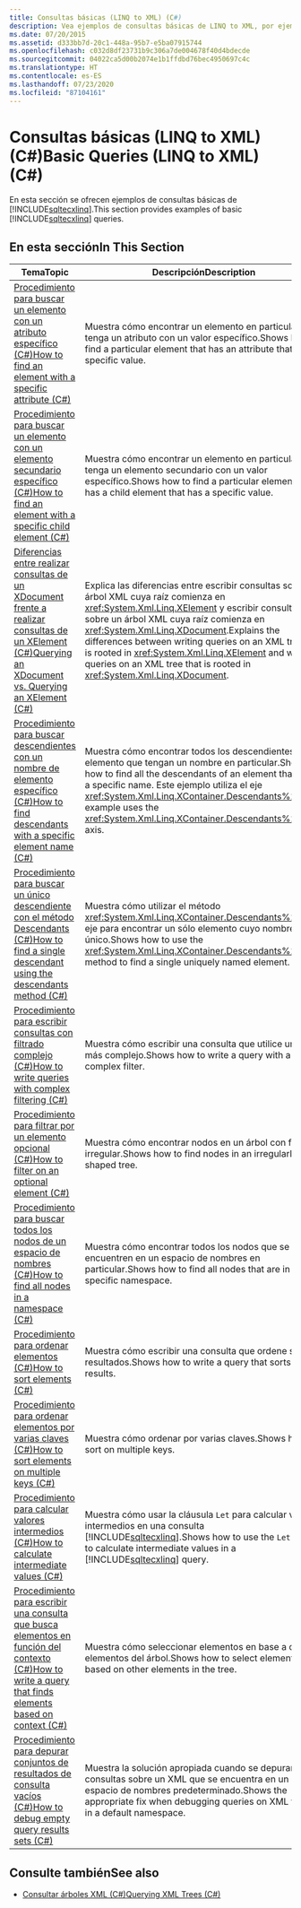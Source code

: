 ```yaml
---
title: Consultas básicas (LINQ to XML) (C#)
description: Vea ejemplos de consultas básicas de LINQ to XML, por ejemplo, cómo buscar un elemento con un atributo concreto.
ms.date: 07/20/2015
ms.assetid: d333bb7d-20c1-448a-95b7-e5ba07915744
ms.openlocfilehash: c032d8df23731b9c306a7de004678f40d4bdecde
ms.sourcegitcommit: 04022ca5d00b2074e1b1ffdbd76bec4950697c4c
ms.translationtype: HT
ms.contentlocale: es-ES
ms.lasthandoff: 07/23/2020
ms.locfileid: "87104161"
---
```

# <a name="basic-queries-linq-to-xml-c"></a><span data-ttu-id="fff57-103">Consultas básicas (LINQ to XML) (C#)</span><span class="sxs-lookup"><span data-stu-id="fff57-103">Basic Queries (LINQ to XML) (C#)</span></span>
<span data-ttu-id="fff57-104">En esta sección se ofrecen ejemplos de consultas básicas de [!INCLUDE[sqltecxlinq](~/includes/sqltecxlinq-md.md)].</span><span class="sxs-lookup"><span data-stu-id="fff57-104">This section provides examples of basic [!INCLUDE[sqltecxlinq](~/includes/sqltecxlinq-md.md)] queries.</span></span>  
  
## <a name="in-this-section"></a><span data-ttu-id="fff57-105">En esta sección</span><span class="sxs-lookup"><span data-stu-id="fff57-105">In This Section</span></span>  
  
|<span data-ttu-id="fff57-106">Tema</span><span class="sxs-lookup"><span data-stu-id="fff57-106">Topic</span></span>|<span data-ttu-id="fff57-107">Descripción</span><span class="sxs-lookup"><span data-stu-id="fff57-107">Description</span></span>|  
|-----------|-----------------|  
|[<span data-ttu-id="fff57-108">Procedimiento para buscar un elemento con un atributo específico (C#)</span><span class="sxs-lookup"><span data-stu-id="fff57-108">How to find an element with a specific attribute (C#)</span></span>](./how-to-find-an-element-with-a-specific-attribute.md)|<span data-ttu-id="fff57-109">Muestra cómo encontrar un elemento en particular que tenga un atributo con un valor específico.</span><span class="sxs-lookup"><span data-stu-id="fff57-109">Shows how to find a particular element that has an attribute that has a specific value.</span></span>|
|[<span data-ttu-id="fff57-110">Procedimiento para buscar un elemento con un elemento secundario específico (C#)</span><span class="sxs-lookup"><span data-stu-id="fff57-110">How to find an element with a specific child element (C#)</span></span>](./how-to-find-an-element-with-a-specific-child-element.md)|<span data-ttu-id="fff57-111">Muestra cómo encontrar un elemento en particular que tenga un elemento secundario con un valor específico.</span><span class="sxs-lookup"><span data-stu-id="fff57-111">Shows how to find a particular element that has a child element that has a specific value.</span></span>|
|[<span data-ttu-id="fff57-112">Diferencias entre realizar consultas de un XDocument frente a realizar consultas de un XElement (C#)</span><span class="sxs-lookup"><span data-stu-id="fff57-112">Querying an XDocument vs. Querying an XElement (C#)</span></span>](./querying-an-xdocument-vs-querying-an-xelement.md)|<span data-ttu-id="fff57-113">Explica las diferencias entre escribir consultas sobre un árbol XML cuya raíz comienza en <xref:System.Xml.Linq.XElement> y escribir consultas sobre un árbol XML cuya raíz comienza en <xref:System.Xml.Linq.XDocument>.</span><span class="sxs-lookup"><span data-stu-id="fff57-113">Explains the differences between writing queries on an XML tree that is rooted in <xref:System.Xml.Linq.XElement> and writing queries on an XML tree that is rooted in <xref:System.Xml.Linq.XDocument>.</span></span>|  
|[<span data-ttu-id="fff57-114">Procedimiento para buscar descendientes con un nombre de elemento específico (C#)</span><span class="sxs-lookup"><span data-stu-id="fff57-114">How to find descendants with a specific element name (C#)</span></span>](./how-to-find-descendants-with-a-specific-element-name.md)|<span data-ttu-id="fff57-115">Muestra cómo encontrar todos los descendientes de un elemento que tengan un nombre en particular.</span><span class="sxs-lookup"><span data-stu-id="fff57-115">Shows how to find all the descendants of an element that have a specific name.</span></span> <span data-ttu-id="fff57-116">Este ejemplo utiliza el eje <xref:System.Xml.Linq.XContainer.Descendants%2A>.</span><span class="sxs-lookup"><span data-stu-id="fff57-116">This example uses the <xref:System.Xml.Linq.XContainer.Descendants%2A> axis.</span></span>|
|[<span data-ttu-id="fff57-117">Procedimiento para buscar un único descendiente con el método Descendants (C#)</span><span class="sxs-lookup"><span data-stu-id="fff57-117">How to find a single descendant using the descendants method (C#)</span></span>](./how-to-find-a-single-descendant-using-the-descendants-method.md)|<span data-ttu-id="fff57-118">Muestra cómo utilizar el método <xref:System.Xml.Linq.XContainer.Descendants%2A> del eje para encontrar un sólo elemento cuyo nombre es único.</span><span class="sxs-lookup"><span data-stu-id="fff57-118">Shows how to use the <xref:System.Xml.Linq.XContainer.Descendants%2A> axis method to find a single uniquely named element.</span></span>|
|[<span data-ttu-id="fff57-119">Procedimiento para escribir consultas con filtrado complejo (C#)</span><span class="sxs-lookup"><span data-stu-id="fff57-119">How to write queries with complex filtering (C#)</span></span>](./how-to-write-queries-with-complex-filtering.md)|<span data-ttu-id="fff57-120">Muestra cómo escribir una consulta que utilice un filtro más complejo.</span><span class="sxs-lookup"><span data-stu-id="fff57-120">Shows how to write a query with a more complex filter.</span></span>|  
|[<span data-ttu-id="fff57-121">Procedimiento para filtrar por un elemento opcional (C#)</span><span class="sxs-lookup"><span data-stu-id="fff57-121">How to filter on an optional element (C#)</span></span>](./how-to-filter-on-an-optional-element.md)|<span data-ttu-id="fff57-122">Muestra cómo encontrar nodos en un árbol con forma irregular.</span><span class="sxs-lookup"><span data-stu-id="fff57-122">Shows how to find nodes in an irregularly shaped tree.</span></span>|
|[<span data-ttu-id="fff57-123">Procedimiento para buscar todos los nodos de un espacio de nombres (C#)</span><span class="sxs-lookup"><span data-stu-id="fff57-123">How to find all nodes in a namespace (C#)</span></span>](./how-to-find-all-nodes-in-a-namespace.md)|<span data-ttu-id="fff57-124">Muestra cómo encontrar todos los nodos que se encuentren en un espacio de nombres en particular.</span><span class="sxs-lookup"><span data-stu-id="fff57-124">Shows how to find all nodes that are in a specific namespace.</span></span>|
|[<span data-ttu-id="fff57-125">Procedimiento para ordenar elementos (C#)</span><span class="sxs-lookup"><span data-stu-id="fff57-125">How to sort elements (C#)</span></span>](./how-to-sort-elements.md)|<span data-ttu-id="fff57-126">Muestra cómo escribir una consulta que ordene sus resultados.</span><span class="sxs-lookup"><span data-stu-id="fff57-126">Shows how to write a query that sorts its results.</span></span>|  
|[<span data-ttu-id="fff57-127">Procedimiento para ordenar elementos por varias claves (C#)</span><span class="sxs-lookup"><span data-stu-id="fff57-127">How to sort elements on multiple keys (C#)</span></span>](./how-to-sort-elements-on-multiple-keys.md)|<span data-ttu-id="fff57-128">Muestra cómo ordenar por varias claves.</span><span class="sxs-lookup"><span data-stu-id="fff57-128">Shows how to sort on multiple keys.</span></span>|  
|[<span data-ttu-id="fff57-129">Procedimiento para calcular valores intermedios (C#)</span><span class="sxs-lookup"><span data-stu-id="fff57-129">How to calculate intermediate values (C#)</span></span>](./how-to-calculate-intermediate-values.md)|<span data-ttu-id="fff57-130">Muestra cómo usar la cláusula `Let` para calcular valores intermedios en una consulta [!INCLUDE[sqltecxlinq](~/includes/sqltecxlinq-md.md)].</span><span class="sxs-lookup"><span data-stu-id="fff57-130">Shows how to use the `Let` clause to calculate intermediate values in a [!INCLUDE[sqltecxlinq](~/includes/sqltecxlinq-md.md)] query.</span></span>|  
|[<span data-ttu-id="fff57-131">Procedimiento para escribir una consulta que busca elementos en función del contexto (C#)</span><span class="sxs-lookup"><span data-stu-id="fff57-131">How to write a query that finds elements based on context (C#)</span></span>](./how-to-write-a-query-that-finds-elements-based-on-context.md)|<span data-ttu-id="fff57-132">Muestra cómo seleccionar elementos en base a otros elementos del árbol.</span><span class="sxs-lookup"><span data-stu-id="fff57-132">Shows how to select elements based on other elements in the tree.</span></span>|  
|[<span data-ttu-id="fff57-133">Procedimiento para depurar conjuntos de resultados de consulta vacíos (C#)</span><span class="sxs-lookup"><span data-stu-id="fff57-133">How to debug empty query results sets (C#)</span></span>](./how-to-debug-empty-query-results-sets.md)|<span data-ttu-id="fff57-134">Muestra la solución apropiada cuando se depuran consultas sobre un XML que se encuentra en un espacio de nombres predeterminado.</span><span class="sxs-lookup"><span data-stu-id="fff57-134">Shows the appropriate fix when debugging queries on XML that is in a default namespace.</span></span>|  
  
## <a name="see-also"></a><span data-ttu-id="fff57-135">Consulte también</span><span class="sxs-lookup"><span data-stu-id="fff57-135">See also</span></span>

- [<span data-ttu-id="fff57-136">Consultar árboles XML (C#)</span><span class="sxs-lookup"><span data-stu-id="fff57-136">Querying XML Trees (C#)</span></span>](how-to-find-an-element-with-a-specific-attribute.md)
